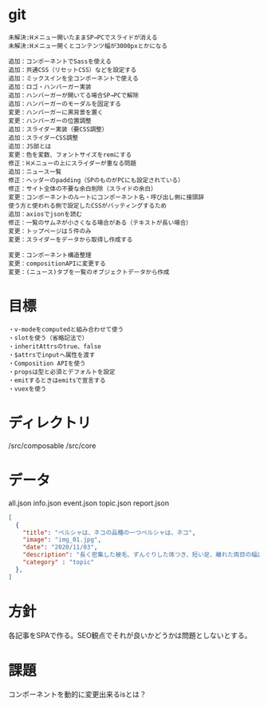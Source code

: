# git

```
未解決:Hメニュー開いたままSP→PCでスライドが消える
未解決:Hメニュー開くとコンテンツ幅が3000pxとかになる

追加：コンポーネントでSassを使える
追加：共通CSS（リセットCSS）などを設定する
追加：ミックスインを全コンポーネントで使える
追加：ロゴ・ハンバーガー実装
追加：ハンバーガーが開いてる場合SP→PCで解除
追加：ハンバーガーのモーダルを固定する
変更：ハンバーガーに黒背景を置く
変更：ハンバーガーの位置調整
追加：スライダー実装（要CSS調整）
追加：スライダーCSS調整
追加：JS部とは
変更：色を変数、フォントサイズをremにする
修正：Hメニューの上にスライダーが重なる問題
追加：ニュース一覧
修正：ヘッダーのpadding（SPのものがPCにも設定されている）
修正：サイト全体の不要な余白削除（スライドの余白）
変更：コンポーネントのルートにコンポーネント名・呼び出し側に接頭辞
使う方と使われる側で設定したCSSがバッティングするため
追加：axiosでjsonを読む
修正：一覧のサムネが小さくなる場合がある（テキストが長い場合）
変更：トップページは５件のみ
変更：スライダーをデータから取得し作成する

変更：コンポーネント構造整理
変更：compositionAPIに変更する
変更：(ニュース)タブを一覧のオブジェクトデータから作成

```

# 目標

```
・v-modeをcomputedと組み合わせて使う
・slotを使う（省略記法で）
・inheritAttrsのtrue、false
・$attrsでinputへ属性を渡す
・Composition APIを使う
・propsは型と必須とデフォルトを設定
・emitするときはemitsで宣言する
・vuexを使う
```

# ディレクトリ

/src/composable
/src/core

# データ

all.json
info.json
event.json
topic.json
report.json

```json
[
  {
    "title": "ペルシャは、ネコの品種の一つペルシャは、ネコ",
    "image": "img_01.jpg",
    "date": "2020/11/03",
    "description": "長く密集した被毛、ずんぐりした体つき、短い足、離れた両目の幅広の顔といった特徴をもつ。横顔は額、鼻、あごが一直線に並び、起伏の少ない低い鼻を有する。",
    "category" : "topic"
  },
]
```

# 方針

各記事をSPAで作る。SEO観点でそれが良いかどうかは問題としないとする。

# 課題

コンポーネントを動的に変更出来るisとは？
